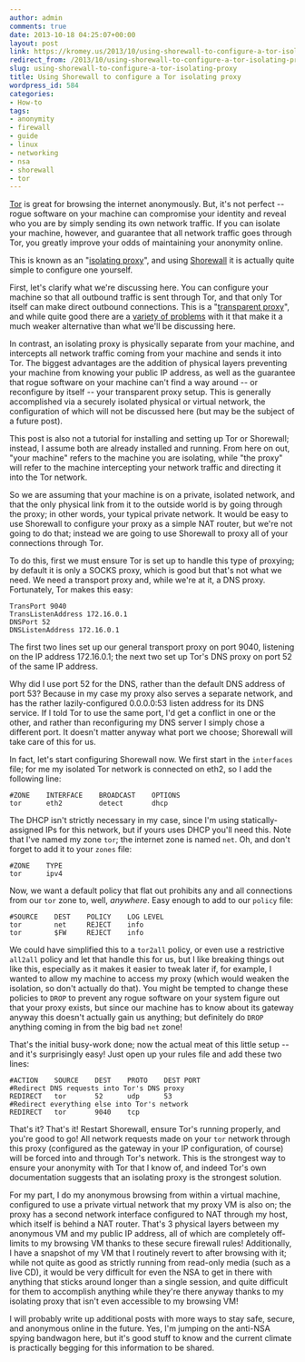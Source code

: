 ```yaml
---
author: admin
comments: true
date: 2013-10-18 04:25:07+00:00
layout: post
link: https://kromey.us/2013/10/using-shorewall-to-configure-a-tor-isolating-proxy-584.html
redirect_from: /2013/10/using-shorewall-to-configure-a-tor-isolating-proxy-584.html
slug: using-shorewall-to-configure-a-tor-isolating-proxy
title: Using Shorewall to configure a Tor isolating proxy
wordpress_id: 584
categories:
- How-to
tags:
- anonymity
- firewall
- guide
- linux
- networking
- nsa
- shorewall
- tor
---
```


[Tor](https://www.torproject.org/) is great for browsing the internet anonymously. But, it's not perfect -- rogue software on your machine can compromise your identity and reveal who you are by simply sending its own network traffic. If you can isolate your machine, however, and guarantee that all network traffic goes through Tor, you greatly improve your odds of maintaining your anonymity online.

This is known as an "[isolating proxy](https://trac.torproject.org/projects/tor/wiki/doc/TorifyHOWTO/IsolatingProxy)", and using [Shorewall](http://www.shorewall.net/) it is actually quite simple to configure one yourself.

First, let's clarify what we're discussing here. You can configure your machine so that all outbound traffic is sent through Tor, and that only Tor itself can make direct outbound connections. This is a "[transparent proxy](https://trac.torproject.org/projects/tor/wiki/doc/TransparentProxy)", and while quite good there are a [variety of problems](https://trac.torproject.org/projects/tor/wiki/doc/TransparentProxyLeaks) with it that make it a much weaker alternative than what we'll be discussing here.

In contrast, an isolating proxy is physically separate from your machine, and intercepts all network traffic coming from your machine and sends it into Tor. The biggest advantages are the addition of physical layers preventing your machine from knowing your public IP address, as well as the guarantee that rogue software on your machine can't find a way around -- or reconfigure by itself -- your transparent proxy setup. This is generally accomplished via a securely isolated physical or virtual network, the configuration of which will not be discussed here (but may be the subject of a future post).

This post is also not a tutorial for installing and setting up Tor or Shorewall; instead, I assume both are already installed and running. From here on out, "your machine" refers to the machine you are isolating, while "the proxy" will refer to the machine intercepting your network traffic and directing it into the Tor network.

So we are assuming that your machine is on a private, isolated network, and that the only physical link from it to the outside world is by going through the proxy; in other words, your typical private network. It would be easy to use Shorewall to configure your proxy as a simple NAT router, but we're not going to do that; instead we are going to use Shorewall to proxy all of your connections through Tor.

To do this, first we must ensure Tor is set up to handle this type of proxying; by default it is only a SOCKS proxy, which is good but that's not what we need. We need a transport proxy and, while we're at it, a DNS proxy. Fortunately, Tor makes this easy:

    
    TransPort 9040
    TransListenAddress 172.16.0.1
    DNSPort 52
    DNSListenAddress 172.16.0.1


The first two lines set up our general transport proxy on port 9040, listening on the IP address 172.16.0.1; the next two set up Tor's DNS proxy on port 52 of the same IP address.

Why did I use port 52 for the DNS, rather than the default DNS address of port 53? Because in my case my proxy also serves a separate network, and has the rather lazily-configured 0.0.0.0:53 listen address for its DNS service. If I told Tor to use the same port, I'd get a conflict in one or the other, and rather than reconfiguring my DNS server I simply chose a different port. It doesn't matter anyway what port we choose; Shorewall will take care of this for us.

In fact, let's start configuring Shorewall now. We first start in the `interfaces` file; for me my isolated Tor network is connected on eth2, so I add the following line:

    
    #ZONE    INTERFACE    BROADCAST    OPTIONS
    tor      eth2         detect       dhcp


The DHCP isn't strictly necessary in my case, since I'm using statically-assigned IPs for this network, but if yours uses DHCP you'll need this. Note that I've named my zone `tor`; the internet zone is named `net`. Oh, and don't forget to add it to your `zones` file:

    
    #ZONE    TYPE
    tor      ipv4



Now, we want a default policy that flat out prohibits any and all connections from our `tor` zone to, well, _anywhere_. Easy enough to add to our `policy` file:

    
    #SOURCE    DEST    POLICY    LOG LEVEL
    tor        net     REJECT    info
    tor        $FW     REJECT    info


We could have simplified this to a `tor2all` policy, or even use a restrictive `all2all` policy and let that handle this for us, but I like breaking things out like this, especially as it makes it easier to tweak later if, for example, I wanted to allow my machine to access my proxy (which would weaken the isolation, so don't actually do that). You might be tempted to change these policies to `DROP` to prevent any rogue software on your system figure out that your proxy exists, but since our machine has to know about its gateway anyway this doesn't actually gain us anything; but definitely do `DROP` anything coming in from the big bad `net` zone!

That's the initial busy-work done; now the actual meat of this little setup -- and it's surprisingly easy! Just open up your rules file and add these two lines:

    
    #ACTION    SOURCE    DEST    PROTO    DEST PORT
    #Redirect DNS requests into Tor's DNS proxy
    REDIRECT   tor       52      udp      53
    #Redirect everything else into Tor's network
    REDIRECT   tor       9040    tcp


That's it? That's it! Restart Shorewall, ensure Tor's running properly, and you're good to go! All network requests made on your `tor` network through this proxy (configured as the gateway in your IP configuration, of course) will be forced into and through Tor's network. This is the strongest way to ensure your anonymity with Tor that I know of, and indeed Tor's own documentation suggests that an isolating proxy is the strongest solution.

For my part, I do my anonymous browsing from within a virtual machine, configured to use a private virtual network that my proxy VM is also on; the proxy has a second network interface configured to NAT through my host, which itself is behind a NAT router. That's 3 physical layers between my anonymous VM and my public IP address, all of which are completely off-limits to my browsing VM thanks to these secure firewall rules! Additionally, I have a snapshot of my VM that I routinely revert to after browsing with it; while not quite as good as strictly running from read-only media (such as a live CD), it would be very difficult for even the NSA to get in there with anything that sticks around longer than a single session, and quite difficult for them to accomplish anything while they're there anyway thanks to my isolating proxy that isn't even accessible to my browsing VM!

I will probably write up additional posts with more ways to stay safe, secure, and anonymous online in the future. Yes, I'm jumping on the anti-NSA spying bandwagon here, but it's good stuff to know and the current climate is practically begging for this information to be shared.
